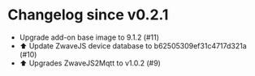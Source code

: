 # Changelog since v0.2.1
- Upgrade add-on base image to 9.1.2 (#11) 
- ⬆ Update ZwaveJS device database to b62505309ef31c4717d321a (#10) 
- ⬆ Upgrades ZwaveJS2Mqtt to v1.0.2 (#9) 
